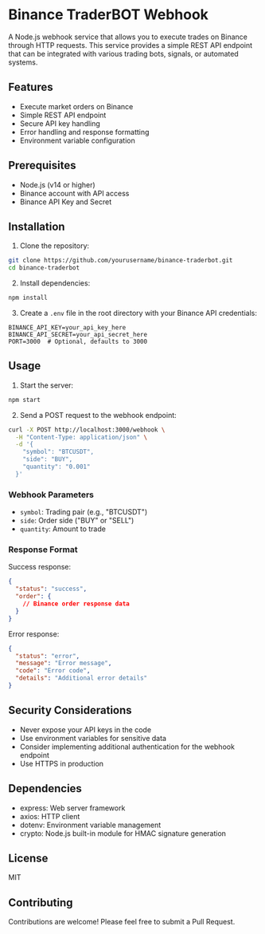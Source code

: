 # Binance TraderBOT Webhook

A Node.js webhook service that allows you to execute trades on Binance through HTTP requests. This service provides a simple REST API endpoint that can be integrated with various trading bots, signals, or automated systems.

## Features

- Execute market orders on Binance
- Simple REST API endpoint
- Secure API key handling
- Error handling and response formatting
- Environment variable configuration

## Prerequisites

- Node.js (v14 or higher)
- Binance account with API access
- Binance API Key and Secret

## Installation

1. Clone the repository:
```bash
git clone https://github.com/yourusername/binance-traderbot.git
cd binance-traderbot
```

2. Install dependencies:
```bash
npm install
```

3. Create a `.env` file in the root directory with your Binance API credentials:
```env
BINANCE_API_KEY=your_api_key_here
BINANCE_API_SECRET=your_api_secret_here
PORT=3000  # Optional, defaults to 3000
```

## Usage

1. Start the server:
```bash
npm start
```

2. Send a POST request to the webhook endpoint:
```bash
curl -X POST http://localhost:3000/webhook \
  -H "Content-Type: application/json" \
  -d '{
    "symbol": "BTCUSDT",
    "side": "BUY",
    "quantity": "0.001"
  }'
```

### Webhook Parameters

- `symbol`: Trading pair (e.g., "BTCUSDT")
- `side`: Order side ("BUY" or "SELL")
- `quantity`: Amount to trade

### Response Format

Success response:
```json
{
  "status": "success",
  "order": {
    // Binance order response data
  }
}
```

Error response:
```json
{
  "status": "error",
  "message": "Error message",
  "code": "Error code",
  "details": "Additional error details"
}
```

## Security Considerations

- Never expose your API keys in the code
- Use environment variables for sensitive data
- Consider implementing additional authentication for the webhook endpoint
- Use HTTPS in production

## Dependencies

- express: Web server framework
- axios: HTTP client
- dotenv: Environment variable management
- crypto: Node.js built-in module for HMAC signature generation

## License

MIT

## Contributing

Contributions are welcome! Please feel free to submit a Pull Request. 